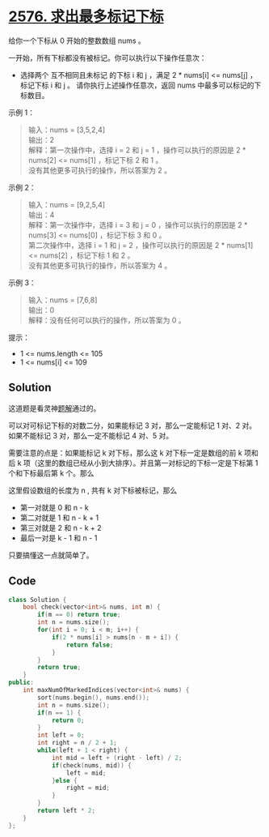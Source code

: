 # [2576. 求出最多标记下标](https://leetcode.cn/problems/find-the-maximum-number-of-marked-indices/description/)

给你一个下标从 0 开始的整数数组 nums 。

一开始，所有下标都没有被标记。你可以执行以下操作任意次：

- 选择两个 互不相同且未标记 的下标 i 和 j ，满足 2 * nums[i] <= nums[j] ，标记下标 i 和 j 。
  请你执行上述操作任意次，返回 nums 中最多可以标记的下标数目。

 

示例 1：

> 输入：nums = [3,5,2,4]  
> 输出：2  
> 解释：第一次操作中，选择 i = 2 和 j = 1 ，操作可以执行的原因是 2 * nums[2] <= nums[1] ，标记下标 2 和 1 。  
> 没有其他更多可执行的操作，所以答案为 2 。  

示例 2：

> 输入：nums = [9,2,5,4]  
> 输出：4  
> 解释：第一次操作中，选择 i = 3 和 j = 0 ，操作可以执行的原因是 2 * nums[3] <= nums[0] ，标记下标 3 和 0 。  
> 第二次操作中，选择 i = 1 和 j = 2 ，操作可以执行的原因是 2 * nums[1] <= nums[2] ，标记下标 1 和 2 。  
> 没有其他更多可执行的操作，所以答案为 4 。  

示例 3：

> 输入：nums = [7,6,8]  
> 输出：0  
> 解释：没有任何可以执行的操作，所以答案为 0 。  
 

提示：

- 1 <= nums.length <= 105
- 1 <= nums[i] <= 109

## Solution

这道题是看灵神[题解](https://leetcode.cn/problems/find-the-maximum-number-of-marked-indices/solutions/2134078/er-fen-da-an-pythonjavacgo-by-endlessche-t9f5)通过的。

可以对可标记下标的对数二分，如果能标记 3 对，那么一定能标记 1 对、2 对。如果不能标记 3 对，那么一定不能标记 4 对、5 对。

需要注意的点是：如果能标记 k 对下标，那么这 k 对下标一定是数组的前 k 项和后 k 项（这里的数组已经从小到大排序）。并且第一对标记的下标一定是下标第 1 个和下标最后第 k 个。那么

这里假设数组的长度为 n , 共有 k 对下标被标记，那么

- 第一对就是 0 和 n - k
- 第二对就是 1 和 n - k + 1
- 第三对就是 2 和 n - k + 2
- 最后一对是 k - 1 和 n - 1 

只要搞懂这一点就简单了。

## Code

```cpp
class Solution {
    bool check(vector<int>& nums, int m) {
        if(m == 0) return true;
        int n = nums.size();
        for(int i = 0; i < m; i++) {
            if(2 * nums[i] > nums[n - m + i]) {
                return false;
            }
        }
        return true;
    }
public:
    int maxNumOfMarkedIndices(vector<int>& nums) {
        sort(nums.begin(), nums.end());
        int n = nums.size();
        if(n == 1) {
            return 0;
        }
        int left = 0;
        int right = n / 2 + 1;
        while(left + 1 < right) {
            int mid = left + (right - left) / 2;
            if(check(nums, mid)) {
                left = mid;
            }else {
                right = mid;
            }
        }
        return left * 2;
    }
};
```
